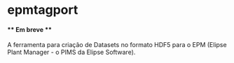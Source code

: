 # epmtagport

#### ** Em breve **

A ferramenta para criação de Datasets no formato HDF5 para o EPM (Elipse Plant Manager - o PIMS da Elipse Software).
